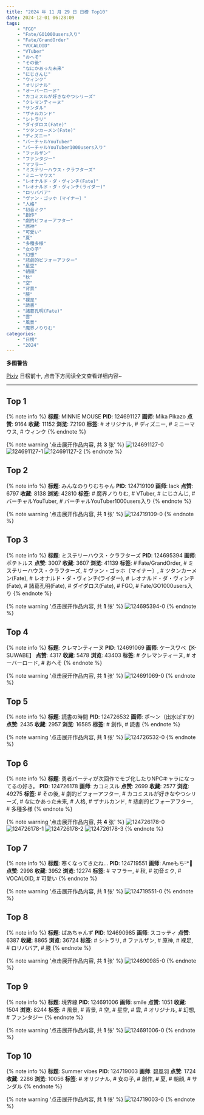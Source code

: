 ```yaml
---
title: "2024 年 11 月 29 日 日榜 Top10"
date: 2024-12-01 06:28:09
tags:
    - "FGO"
    - "Fate/GO1000users入り"
    - "Fate/GrandOrder"
    - "VOCALOID"
    - "VTuber"
    - "おへそ"
    - "その後"
    - "なにかあった未来"
    - "にじさんじ"
    - "ウィンク"
    - "オリジナル"
    - "オーバーロード"
    - "カコミスルが好きなやつシリーズ"
    - "クレマンティーヌ"
    - "サンダル"
    - "ザナルカンド"
    - "シトラリ"
    - "ダイダロス(Fate)"
    - "ツタンカーメン(Fate)"
    - "ディズニー"
    - "バーチャルYouTuber"
    - "バーチャルYouTuber1000users入り"
    - "ファルザン"
    - "ファンタジー"
    - "マフラー"
    - "ミステリーハウス・クラフターズ"
    - "ミニーマウス"
    - "レオナルド・ダ・ヴィンチ(Fate)"
    - "レオナルド・ダ・ヴィンチ(ライダー)"
    - "ロリババア"
    - "ヴァン・ゴッホ〔マイナー〕"
    - "人格"
    - "初音ミク"
    - "創作"
    - "劇的ビフォーアフター"
    - "原神"
    - "可愛い"
    - "夏"
    - "多種多様"
    - "女の子"
    - "幻想"
    - "悲劇的ビフォーアフター"
    - "星空"
    - "朝顔"
    - "秋"
    - "空"
    - "背景"
    - "腋"
    - "裸足"
    - "読書"
    - "諸葛孔明(Fate)"
    - "雲"
    - "風景"
    - "魔界ノりりむ"
categories:
    - "日榜"
    - "2024"
---
```


<i class="fa fa-triangle-exclamation"></i>**多图警告**<i class="fa fa-triangle-exclamation"></i>

[Pixiv](https://www.pixiv.net/) 日榜前十, 点击下方阅读全文查看详细内容~

<!-- more -->

---

## Top 1

{% note info %}
**标题**: MINNIE MOUSE
**PID**: 124691127 **画师**: Mika Pikazo
**点赞**: 9164 **收藏**: 11152 **浏览**: 72190
**标签**: # オリジナル, # ディズニー, # ミニーマウス, # ウィンク
{% endnote %}

{% note warning '点击展开作品内容, 共 **3** 张' %}
![124691127-0](https://i.pixiv.re/img-original/img/2024/11/28/00/00/48/124691127_p0.png)
![124691127-1](https://i.pixiv.re/img-original/img/2024/11/28/00/00/48/124691127_p1.png)
![124691127-2](https://i.pixiv.re/img-original/img/2024/11/28/00/00/48/124691127_p2.png)
{% endnote %}

## Top 2

{% note info %}
**标题**: みんなのりりむちゃん
**PID**: 124719109 **画师**: lack
**点赞**: 6797 **收藏**: 8138 **浏览**: 42810
**标签**: # 魔界ノりりむ, # VTuber, # にじさんじ, # バーチャルYouTuber, # バーチャルYouTuber1000users入り
{% endnote %}

{% note warning '点击展开作品内容, 共 **1** 张' %}
![124719109-0](https://i.pixiv.re/img-original/img/2024/11/29/00/00/17/124719109_p0.jpg)
{% endnote %}

## Top 3

{% note info %}
**标题**: ミステリーハウス・クラフターズ
**PID**: 124695394 **画师**: ポテトルス
**点赞**: 3007 **收藏**: 3607 **浏览**: 41139
**标签**: # Fate/GrandOrder, # ミステリーハウス・クラフターズ, # ヴァン・ゴッホ〔マイナー〕, # ツタンカーメン(Fate), # レオナルド・ダ・ヴィンチ(ライダー), # レオナルド・ダ・ヴィンチ(Fate), # 諸葛孔明(Fate), # ダイダロス(Fate), # FGO, # Fate/GO1000users入り
{% endnote %}

{% note warning '点击展开作品内容, 共 **1** 张' %}
![124695394-0](https://i.pixiv.re/img-original/img/2024/11/28/02/48/14/124695394_p0.jpg)
{% endnote %}

## Top 4

{% note info %}
**标题**: クレマンティーヌ
**PID**: 124691069 **画师**: ケースワベ【K-SUWABE】
**点赞**: 4317 **收藏**: 5478 **浏览**: 43403
**标签**: # クレマンティーヌ, # オーバーロード, # おへそ
{% endnote %}

{% note warning '点击展开作品内容, 共 **1** 张' %}
![124691069-0](https://i.pixiv.re/img-original/img/2024/11/28/00/00/30/124691069_p0.jpg)
{% endnote %}

## Top 5

{% note info %}
**标题**: 読書の時間
**PID**: 124726532 **画师**: ポ～ン（出水ぽすか）
**点赞**: 2435 **收藏**: 2957 **浏览**: 16585
**标签**: # 創作, # 読書
{% endnote %}

{% note warning '点击展开作品内容, 共 **1** 张' %}
![124726532-0](https://i.pixiv.re/img-original/img/2024/11/29/07/30/01/124726532_p0.jpg)
{% endnote %}

## Top 6

{% note info %}
**标题**: 勇者パーティが次回作でモブ化したりNPCキャラになってるの好き。
**PID**: 124726178 **画师**: カコミスル
**点赞**: 2699 **收藏**: 2577 **浏览**: 49275
**标签**: # その後, # 劇的ビフォーアフター, # カコミスルが好きなやつシリーズ, # なにかあった未来, # 人格, # ザナルカンド, # 悲劇的ビフォーアフター, # 多種多様
{% endnote %}

{% note warning '点击展开作品内容, 共 **4** 张' %}
![124726178-0](https://i.pixiv.re/img-original/img/2024/11/29/09/38/33/124726178_p0.jpg)
![124726178-1](https://i.pixiv.re/img-original/img/2024/11/29/09/38/33/124726178_p1.jpg)
![124726178-2](https://i.pixiv.re/img-original/img/2024/11/29/09/38/33/124726178_p2.jpg)
![124726178-3](https://i.pixiv.re/img-original/img/2024/11/29/09/38/33/124726178_p3.jpg)
{% endnote %}

## Top 7

{% note info %}
**标题**: 寒くなってきたね…
**PID**: 124719551 **画师**: Ameもちᵕ̈*🍭
**点赞**: 2998 **收藏**: 3952 **浏览**: 12274
**标签**: # マフラー, # 秋, # 初音ミク, # VOCALOID, # 可愛い
{% endnote %}

{% note warning '点击展开作品内容, 共 **1** 张' %}
![124719551-0](https://i.pixiv.re/img-original/img/2024/11/29/00/05/09/124719551_p0.jpg)
{% endnote %}

## Top 8

{% note info %}
**标题**: ばあちゃんず
**PID**: 124690985 **画师**: スコッティ
**点赞**: 6387 **收藏**: 8865 **浏览**: 36724
**标签**: # シトラリ, # ファルザン, # 原神, # 裸足, # ロリババア, # 腋
{% endnote %}

{% note warning '点击展开作品内容, 共 **1** 张' %}
![124690985-0](https://i.pixiv.re/img-original/img/2024/11/28/00/00/12/124690985_p0.jpg)
{% endnote %}

## Top 9

{% note info %}
**标题**: 境界線
**PID**: 124691006 **画师**: smile
**点赞**: 1051 **收藏**: 1504 **浏览**: 8244
**标签**: # 風景, # 背景, # 空, # 星空, # 雲, # オリジナル, # 幻想, # ファンタジー
{% endnote %}

{% note warning '点击展开作品内容, 共 **1** 张' %}
![124691006-0](https://i.pixiv.re/img-original/img/2024/11/28/00/00/16/124691006_p0.jpg)
{% endnote %}

## Top 10

{% note info %}
**标题**: Summer vibes
**PID**: 124719003 **画师**: 碧風羽
**点赞**: 1724 **收藏**: 2286 **浏览**: 10056
**标签**: # オリジナル, # 女の子, # 創作, # 夏, # 朝顔, # サンダル
{% endnote %}

{% note warning '点击展开作品内容, 共 **1** 张' %}
![124719003-0](https://i.pixiv.re/img-original/img/2024/11/29/00/00/01/124719003_p0.jpg)
{% endnote %}
